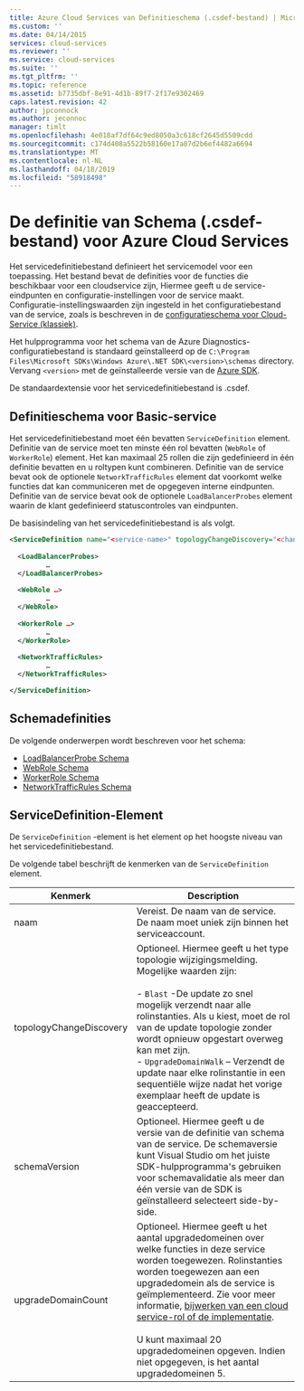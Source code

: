 ```yaml
---
title: Azure Cloud Services van Definitieschema (.csdef-bestand) | Microsoft Docs
ms.custom: ''
ms.date: 04/14/2015
services: cloud-services
ms.reviewer: ''
ms.service: cloud-services
ms.suite: ''
ms.tgt_pltfrm: ''
ms.topic: reference
ms.assetid: b7735dbf-8e91-4d1b-89f7-2f17e9302469
caps.latest.revision: 42
author: jpconnock
ms.author: jeconnoc
manager: timlt
ms.openlocfilehash: 4e018af7df64c9ed8050a3c618cf2645d5509cdd
ms.sourcegitcommit: c174d408a5522b58160e17a87d2b6ef4482a6694
ms.translationtype: MT
ms.contentlocale: nl-NL
ms.lasthandoff: 04/18/2019
ms.locfileid: "58918498"
---
```

# <a name="azure-cloud-services-definition-schema-csdef-file"></a>De definitie van Schema (.csdef-bestand) voor Azure Cloud Services
Het servicedefinitiebestand definieert het servicemodel voor een toepassing. Het bestand bevat de definities voor de functies die beschikbaar voor een cloudservice zijn, Hiermee geeft u de service-eindpunten en configuratie-instellingen voor de service maakt. Configuratie-instellingswaarden zijn ingesteld in het configuratiebestand van de service, zoals is beschreven in de [configuratieschema voor Cloud-Service (klassiek)](/previous-versions/azure/reference/ee758710(v=azure.100)).

Het hulpprogramma voor het schema van de Azure Diagnostics-configuratiebestand is standaard geïnstalleerd op de `C:\Program Files\Microsoft SDKs\Windows Azure\.NET SDK\<version>\schemas` directory. Vervang `<version>` met de geïnstalleerde versie van de [Azure SDK](https://www.windowsazure.com/develop/downloads/).

De standaardextensie voor het servicedefinitiebestand is .csdef.

## <a name="basic-service-definition-schema"></a>Definitieschema voor Basic-service
Het servicedefinitiebestand moet één bevatten `ServiceDefinition` element. Definitie van de service moet ten minste één rol bevatten (`WebRole` of `WorkerRole`) element. Het kan maximaal 25 rollen die zijn gedefinieerd in één definitie bevatten en u roltypen kunt combineren. Definitie van de service bevat ook de optionele `NetworkTrafficRules` element dat voorkomt welke functies dat kan communiceren met de opgegeven interne eindpunten. Definitie van de service bevat ook de optionele `LoadBalancerProbes` element waarin de klant gedefinieerd statuscontroles van eindpunten.

De basisindeling van het servicedefinitiebestand is als volgt.

```xml
<ServiceDefinition name="<service-name>" topologyChangeDiscovery="<change-type>" xmlns="http://schemas.microsoft.com/ServiceHosting/2008/10/ServiceDefinition" upgradeDomainCount="<number-of-upgrade-domains>" schemaVersion="<version>">
  
  <LoadBalancerProbes>
         …
  </LoadBalancerProbes>
  
  <WebRole …>
         …
  </WebRole>
  
  <WorkerRole …>
         …
  </WorkerRole>
  
  <NetworkTrafficRules>
         …
  </NetworkTrafficRules>

</ServiceDefinition>
```

## <a name="schema-definitions"></a>Schemadefinities
De volgende onderwerpen wordt beschreven voor het schema:

- [LoadBalancerProbe Schema](schema-csdef-loadbalancerprobe.md)
- [WebRole Schema](schema-csdef-webrole.md)
- [WorkerRole Schema](schema-csdef-workerrole.md)
- [NetworkTrafficRules Schema](schema-csdef-networktrafficrules.md)

##  <a name="ServiceDefinition"></a> ServiceDefinition-Element
De `ServiceDefinition` -element is het element op het hoogste niveau van het servicedefinitiebestand.

De volgende tabel beschrijft de kenmerken van de `ServiceDefinition` element.

| Kenmerk               | Description |
| ----------------------- | ----------- |
| naam                    |Vereist. De naam van de service. De naam moet uniek zijn binnen het serviceaccount.|
| topologyChangeDiscovery | Optioneel. Hiermee geeft u het type topologie wijzigingsmelding. Mogelijke waarden zijn:<br /><br /> -   `Blast` -De update zo snel mogelijk verzendt naar alle rolinstanties. Als u kiest, moet de rol van de update topologie zonder wordt opnieuw opgestart overweg kan met zijn.<br />-   `UpgradeDomainWalk` – Verzendt de update naar elke rolinstantie in een sequentiële wijze nadat het vorige exemplaar heeft de update is geaccepteerd.|
| schemaVersion           | Optioneel. Hiermee geeft u de versie van de definitie van schema van de service. De schemaversie kunt Visual Studio om het juiste SDK-hulpprogramma's gebruiken voor schemavalidatie als meer dan één versie van de SDK is geïnstalleerd selecteert side-by-side.|
| upgradeDomainCount      | Optioneel. Hiermee geeft u het aantal upgradedomeinen over welke functies in deze service worden toegewezen. Rolinstanties worden toegewezen aan een upgradedomein als de service is geïmplementeerd. Zie voor meer informatie, [bijwerken van een cloud service-rol of de implementatie](cloud-services-how-to-manage-portal.md#update-a-cloud-service-role-or-deployment).<br /><br /> U kunt maximaal 20 upgradedomeinen opgeven. Indien niet opgegeven, is het aantal upgradedomeinen 5.|
